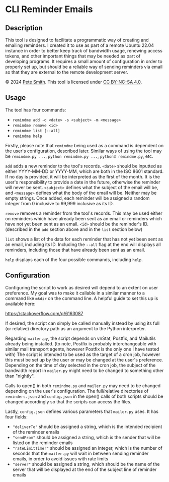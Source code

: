 # CLI Reminder Emails

## Description

This tool is designed to facilitate a programmatic way of creating and emailing reminders. I created it to use as part of a remote Ubuntu 22.04 instance in order to better keep track of bandwidth usage, renewing access tokens, and other important things that may be needed as part of developing programs. It requires a small amount of configuration in order to properly set up, but should be a reliable way of sending reminders via email so that they are external to the remote development server.

&copy; 2024 [Pete Smith](https://www.psmit.dev/). This tool is licensed under [CC BY-NC-SA 4.0](https://creativecommons.org/licenses/by-nc-sa/4.0/).

## Usage

The tool has four commands:
* `remindme add -d <date> -s <subject> -m <message>`
* `remindme remove <id>`
* `remindme list [--all]`
* `remindme help`

Firstly, please note that `remindme` being used as a command is dependent on the user's configuration, described later. Similar ways of using the tool may be `remindme.py ...`, `python remindme.py ...`, `python3 remindme.py`, etc.

`add` adds a new reminder to the tool's records. `<date>` should be inputted as either YYYY-MM-DD or YYYY-MM, which are both in the ISO 8601 standard. If no day is provided, it will be interpreted as the first of the month. It is the user's responsibility to provide a date in the future, otherwise the reminder will never be sent. `<subject>` defines what the subject of the email will be, and `<message>` defines what the body of the email will be. Neither may be empty strings. Once added, each reminder will be assigned a random integer from 0 inclusive to 99,999 inclusive as its ID.

`remove` removes a reminder from the tool's records. This may be used either on reminders which have already been sent as an email or reminders which have not yet been sent as an email. `<id>` should be the reminder's ID. (described in the `add` section above and in the `list` section below)

`list` shows a list of the data for each reminder that has not yet been sent as an email, including its ID. Including the `--all` flag at the end will displays all reminders, including those that have already been sent as an email.

`help` displays each of the four possible commands, including `help`.

## Configuration

Configuring the script to work as desired will depend to an extent on user preference. My goal was to make it callable in a similar manner to a command like `mkdir` on the command line. A helpful guide to set this up is available here:

<https://stackoverflow.com/q/6163087>

If desired, the script can simply be called manually instead by using its full (or relative) directory path as an argument to the Python interpreter.

Regarding `mailer.py`, the script depends on vnStat, Postfix, and Mailutils already being installed. (to note, Postfix is probably interchangeable with similar mail transport agents, however Postfix is the only one I have tested with) The script is intended to be used as the target of a cron job, however this must be set up by the user or may be changed at the user's preference. Depending on the time of day selected in the cron job, the subject of the bandwidth report in `mailer.py` might need to be changed to something other than "nightly".

Calls to open() in both `remindme.py` and `mailer.py` may need to be changed depending on the user's configuration. The full/relative directories of `reminders.json` and `config.json` in the open() calls of both scripts should be changed accordingly so that the scripts can access the files.

Lastly, `config.json` defines various parameters that `mailer.py` uses. It has four fields:
* `"deliverTo"` should be assigned a string, which is the intended recipient of the reminder emails
* `"sendFrom"` should be assigned a string, which is the sender that will be listed on the reminder emails
* `"rateLimitTimer"` should be assigned an integer, which is the number of seconds that the `mailer.py` will wait in between sending reminder emails, in order to avoid issues with rate limits
* `"server"` should be assigned a string, which should be the name of the server that will be displayed at the end of the subject line of reminder emails
